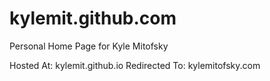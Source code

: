 kylemit.github.com
==================

Personal Home Page for Kyle Mitofsky

Hosted At:     kylemit.github.io
Redirected To: kylemitofsky.com
